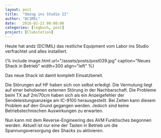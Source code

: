 ```yaml
---
layout: post
title:  "Umzug ins Studio II"
author: "DC1MIL"
date:   2016-02-21 00:00:00
categories: [logbuch, post]
project: [Clubstation]
---
```


Heute hat andz (DC1MIL) das restliche Equipment vom Labor ins Studio verfrachtet und alles installiert.

{% include image.html url="/assets/posts/post039.jpg" caption="Neues Shack in Betrieb" width=300 align="left" %}
<br style="clear: both;"> 

Das neue Shack ist damit komplett Einsatzbereit.

Die Störungen auf HF haben sich von selbst erledigt. Die Vermutung liegt auf einer behobenen externen Störung in der Nachbarschaft. Die Probleme beim TX auf 2m/70cm haben sich als ein Anzeigefehler der Sendeleistungsanzeige am IC-9100 herausgestellt. Bei Zeiten kann diesem Problem auf den Grund gegangen werden. Jedoch sind keine Betriebstechnischen Auswirkungen zu erwarten.

Nun kann mit dem Reverse-Engineering des AVM Funktisches begonnen werden. Aktuell ist nur eine der Tasten in Betrieb um die Spannungsversorgung des Shacks zu aktivieren.